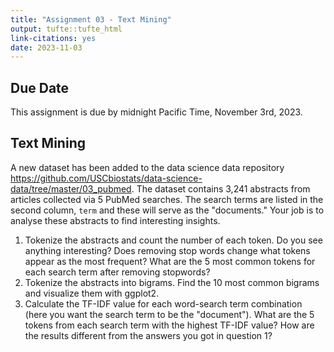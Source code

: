 ```yaml
---
title: "Assignment 03 - Text Mining"
output: tufte::tufte_html
link-citations: yes
date: 2023-11-03
---
```


## Due Date

This assignment is due by midnight Pacific Time, November 3rd, 2023. 

## Text Mining

A new dataset has been added to the data science data repository <https://github.com/USCbiostats/data-science-data/tree/master/03_pubmed>. The dataset contains 3,241 abstracts from articles collected via 5 PubMed searches. The search terms are listed in the second column, `term` and these will serve as the "documents." Your job is to analyse these abstracts to find interesting insights.

1.  Tokenize the abstracts and count the number of each token. Do you see anything interesting? Does removing stop words change what tokens appear as the most frequent? What are the 5 most common tokens for each search term after removing stopwords?
2.  Tokenize the abstracts into bigrams. Find the 10 most common bigrams and visualize them with ggplot2.
3.  Calculate the TF-IDF value for each word-search term combination (here you want the search term to be the "document"). What are the 5 tokens from each search term with the highest TF-IDF value? How are the results different from the answers you got in question 1?

